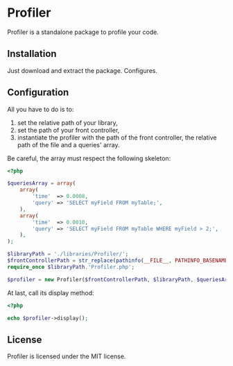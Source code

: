 Profiler
========

Profiler is a standalone package to profile your code.

## Installation

Just download and extract the package. Configures.

## Configuration

All you have to do is to:

1.    set the relative path of your library,
2.    set the path of your front controller,
3.    instantiate the profiler with the path of the front controller, the relative path of the file and a queries' array.

Be careful, the array must respect the following skeleton:

```php
<?php

$queriesArray = array(
    array(
        'time'  => 0.0008,
        'query' => 'SELECT myField FROM myTable;',
    ),
    array(
        'time'  => 0.0010,
        'query' => 'SELECT myField FROM myTable WHERE myField > 2;',
    ),
);

$libraryPath = './libraries/Profiler/';
$frontControllerPath = str_replace(pathinfo(__FILE__, PATHINFO_BASENAME), '', __FILE__);
require_once $libraryPath.'Profiler.php';

$profiler = new Profiler($frontControllerPath, $libraryPath, $queriesArray);
```

At last, call its display method:

```php
<?php

echo $profiler->display();
```

## License

Profiler is licensed under the MIT license.
